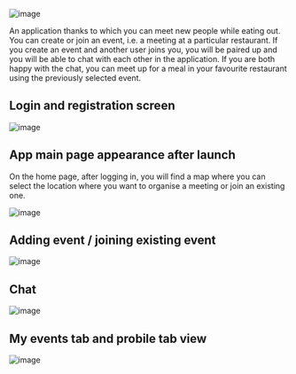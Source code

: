 ![image](https://github.com/wiktoriachojnacka/FoodieMeetupApp/assets/92918917/3f460385-769b-461c-b015-5a88d2a18f48)

An application thanks to which you can meet new people while eating out. You can create or join an event, i.e. a meeting at a particular restaurant. If you create an event and another user joins you, you will be paired up and you will be able to chat with each other in the application. If you are both happy with the chat, you can meet up for a meal in your favourite restaurant using the previously selected event.

## Login and registration screen

![image](https://github.com/wiktoriachojnacka/FoodieMeetupApp/assets/92918917/03c6419c-217a-4d39-8d44-a0cb3900678e)

## App main page appearance after launch

On the home page, after logging in, you will find a map where you can select the location where you want to organise a meeting or join an existing one.

![image](https://github.com/wiktoriachojnacka/FoodieMeetupApp/assets/92918917/f3bdb77e-4161-47f0-8089-4453c588d7d1)

## Adding event / joining existing event

![image](https://github.com/wiktoriachojnacka/FoodieMeetupApp/assets/92918917/92f5cc07-99cf-4e8b-8931-cdf30cbed769)

## Chat
![image](https://github.com/wiktoriachojnacka/FoodieMeetupApp/assets/92918917/7adf298d-57a7-4b72-bbbb-31927b613697)

## My events tab and probile tab view
![image](https://github.com/wiktoriachojnacka/FoodieMeetupApp/assets/92918917/96ea0e6b-2331-4b45-89d2-266faf1c693d)

